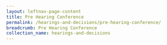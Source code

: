 ```yaml
---
layout: leftnav-page-content
title: Pre Hearing Conference
permalink: /hearings-and-decisions/pre-hearing-conference/
breadcrumb: Pre Hearing Conference
collection_name: hearings-and-decisions
---
```

